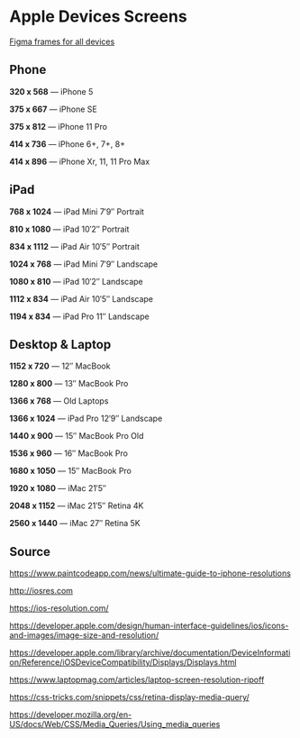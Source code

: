 # Apple Devices Screens
[Figma frames for all devices](http://bit.ly/AppleDeviceScreenResolutions)

## Phone
**320 x 568** — iPhone 5

**375 x 667** — iPhone SE

**375 x 812** — iPhone 11 Pro

**414 x 736** — iPhone 6+, 7+, 8+

**414 x 896** — iPhone Xr, 11, 11 Pro Max

## iPad
**768 x 1024** — iPad Mini 7′9″ Portrait

**810 x 1080** — iPad 10′2″ Portrait

**834 x 1112** — iPad Air 10′5″ Portrait

**1024 x 768** — iPad Mini 7′9″ Landscape

**1080 x 810** — iPad 10′2″ Landscape

**1112 x 834** — iPad Air 10′5″ Landscape

**1194 x 834** — iPad Pro 11″ Landscape

## Desktop & Laptop
**1152 x 720** — 12″ MacBook

**1280 x 800** — 13″ MacBook Pro

**1366 x 768** — Old Laptops

**1366 x 1024** — iPad Pro 12′9″ Landscape

**1440 x 900** — 15″ MacBook Pro Old

**1536 x 960** — 16″ MacBook Pro

**1680 x 1050** — 15″ MacBook Pro

**1920 x 1080** — iMac 21′5″

**2048 x 1152** — iMac 21′5″ Retina 4K

**2560 x 1440** — iMac 27″ Retina 5K

## Source
https://www.paintcodeapp.com/news/ultimate-guide-to-iphone-resolutions

http://iosres.com

https://ios-resolution.com/

https://developer.apple.com/design/human-interface-guidelines/ios/icons-and-images/image-size-and-resolution/

https://developer.apple.com/library/archive/documentation/DeviceInformation/Reference/iOSDeviceCompatibility/Displays/Displays.html

https://www.laptopmag.com/articles/laptop-screen-resolution-ripoff

https://css-tricks.com/snippets/css/retina-display-media-query/

https://developer.mozilla.org/en-US/docs/Web/CSS/Media_Queries/Using_media_queries
